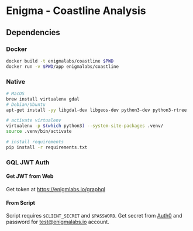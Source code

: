 # Enigma - Coastline Analysis

## Dependencies
### Docker
```bash
docker build -t enigmalabs/coastline $PWD
docker run -v $PWD/app enigmalabs/coastline
```

### Native
```bash
# MacOS
brew install virtualenv gdal
# Debian/Ubuntu
apt-get install -yy libgdal-dev libgeos-dev python3-dev python3-rtree

# activate virtualenv
virtualenv -p $(which python3) --system-site-packages .venv/
source .venv/bin/activate

# install requirements
pip install -r requirements.txt
```

### GQL JWT Auth
#### Get JWT from Web
Get token at https://enigmlabs.io/graphql

#### From Script
Script requires `$CLIENT_SECRET` and `$PASSWORD`. Get secret from [Auth0](https://manage.auth0.com/dashboard/us/enigma-app/applications/mN2BOkagOYaBb9ZKfsd3W2m46t2xhPk7/settings) and password for test@enigmalabs.io account.
